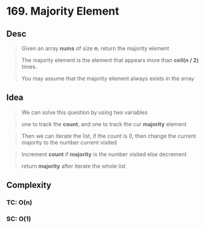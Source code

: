 # 169. Majority Element

## Desc

> Given an array **nums** of size **n**, return the majority element

> The majority element is the element that appears more than **ceil(n / 2)** times.

> You may assume that the majority element always exists in the array

## Idea

> We can solve this question by using two variables

> one to track the **count**, and one to track the cur **majority** element

> Then we can iterate the list, if the count is 0, then change the current majority to the number current visited

> Increment **count** if **majority** is the number visited else decrement

> return **majority** after iterate the whole list

## Complexity

### TC: O(n)

### SC: O(1)